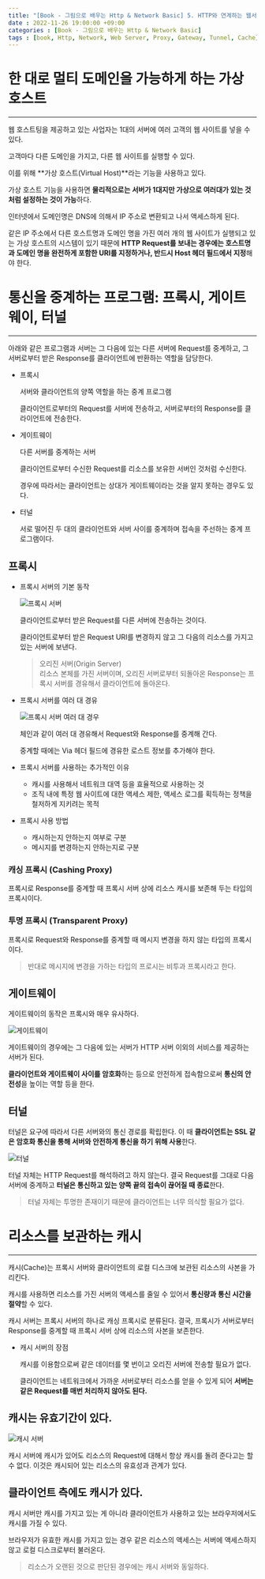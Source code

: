 ```yaml
---
title: "[Book - 그림으로 배우는 Http & Network Basic] 5. HTTP와 연계하는 웹서버"
date : 2022-11-26 19:00:00 +09:00
categories : [Book - 그림으로 배우는 Http & Network Basic]
tags : [book, Http, Network, Web Server, Proxy, Gateway, Tunnel, Cache]
---
```


# 한 대로 멀티 도메인을 가능하게 하는 가상 호스트

---

웹 호스트팅을 제공하고 있는 사업자는 1대의 서버에 여러 고객의 웹 사이트를 넣을 수 있다.

고객마다 다른 도메인을 가지고, 다른 웹 사이트를 실행할 수 있다.

이를 위해 **가상 호스트(Virtual Host)**라는 기능을 사용하고 있다.

가상 호스트 기능을 사용하면 **물리적으로는 서버가 1대지만 가상으로 여러대가 있는 것처럼 설정하는 것이 가능**하다.

인터넷에서 도메인명은 DNS에 의해서 IP 주소로 변환되고 나서 액세스하게 된다.

같은 IP 주소에서 다른 호스트명과 도메인 명을 가진 여러 개의 웹 사이트가 실행되고 있는 가상 호스트의 시스템이 있기 때문에 **HTTP Request를 보내는 경우에는 호스트명과 도메인 명을 완전하게 포함한 URI를 지정하거나, 반드시 Host 헤더 필드에서 지정**해야 한다.

# 통신을 중계하는 프로그램: 프록시, 게이트웨이, 터널

---

아래와 같은 프로그램과 서버는 그 다음에 있는 다른 서버에 Request를 중계하고, 그 서버로부터 받은 Response를 클라이언트에 반환하는 역할을 담당한다.

- 프록시
    
    서버와 클라이언트의 양쪽 역할을 하는 중계 프로그램
    
    클라이언트로부터의 Request를 서버에 전송하고, 서버로부터의 Response를 클라이언트에 전송한다.
    
- 게이트웨이
    
    다른 서버를 중계하는 서버
    
    클라이언트로부터 수신한 Request를 리소스를 보유한 서버인 것처럼 수신한다.
    
    경우에 따라서는 클라이언트는 상대가 게이트웨이라는 것을 알지 못하는 경우도 있다.
    
- 터널
    
    서로 떨어진 두 대의 클라이언트와 서버 사이를 중계하며 접속을 주선하는 중계 프로그램이다.
    

## 프록시

- 프록시 서버의 기본 동작
    
    ![프록시 서버](https://drive.google.com/thumbnail?id=1sdHYCqt_fCm7hYmHXKMjgKMOWHPetHJY&sz=w500)
    
    클라이언트로부터 받은 Request를 다른 서버에 전송하는 것이다.
    
    클라이언트로부터 받은 Request URI를 변경하지 않고 그 다음의 리소스를 가지고 있는 서버에 보낸다.
    
    > 오리진 서버(Origin Server)<br>
    > 리소스 본체를 가진 서버이며, 오리진 서버로부터 되돌아온 Response는 프록시 서버를 경유해서 클라이언트에 돌아온다.

- 프록시 서버를 여러 대 경유
    
    ![프록시 서버 여러 대 경우](https://drive.google.com/thumbnail?id=1kO_DF8KMagOqwqhVBhlV3oaE3nIpT6jW&sz=w500)
    
    체인과 같이 여러 대 경유해서 Request와 Response를 중계해 간다.
    
    중계할 때에는 Via 헤더 필드에 경유한 로스트 정보를 추가해야 한다.
    
- 프록시 서버를 사용하는 추가적인 이유
    - 캐시를 사용해서 네트워크 대역 등을 효율적으로 사용하는 것
    - 조직 내에 특정 웹 사이트에 대한 액세스 제한, 액세스 로그를 획득하는 정책을 철저하게 지키려는 목적

- 프록시 사용 방법
    - 캐시하는지 안하는지 여부로 구분
    - 메시지를 변경하는지 안하는지로 구분

### 캐싱 프록시 (Cashing Proxy)

프록시로 Response를 중계할 때 프록시 서버 상에 리소스 캐시를 보존해 두는 타입의 프록시이다.

### 투명 프록시 (Transparent Proxy)

프록시로 Request와 Response를 중계할 때 메시지 변경을 하지 않는 타입의 프록시이다.

> 반대로 메시지에 변경을 가하는 타입의 프로시는 비투과 프록시라고 한다.

## 게이트웨이

게이트웨이의 동작은 프록시와 매우 유사하다.

![게이트웨이](https://drive.google.com/thumbnail?id=1ARm1h7cIEQKlzsT8A2HMSTsVxa0KMTkE&sz=w500)

게이트웨이의 경우에는 그 다음에 있는 서버가 HTTP 서버 이외의 서비스를 제공하는 서버가 된다.

**클라이언트와 게이트웨이 사이를 암호화**하는 등으로 안전하게 접속함으로써 **통신의 안전성**을 높이는 역할 등을 한다.

## 터널

터널은 요구에 따라서 다른 서버와의 통신 경로를 확립한다. 이 때 **클라이언트는 SSL 같은 암호화 통신을 통해 서버와 안전하게 통신을 하기 위해 사용**한다.

![터널](https://drive.google.com/thumbnail?id=1-9DTC6R6XwxQpDxfNPZt2dZCIF_Jz6tf&sz=w500)

터널 자체는 HTTP Request를 해석하려고 하지 않는다. 결국 Request를 그대로 다음 서버에 중계하고 **터널은 통신하고 있는 양쪽 끝의 접속이 끊어질 때 종료**한다.

> 터널 자체는 투명한 존재이기 때문에 클라이언트는 너무 의식할 필요가 없다.

# 리소스를 보관하는 캐시

---

캐시(Cache)는 프록시 서버와 클라이언트의 로컬 디스크에 보관된 리소스의 사본을 가리킨다.

캐시를 사용하면 리소스를 가진 서버의 액세스를 줄일 수 있어서 **통신량과 통신 시간을 절약**할 수 있다.

캐시 서버는 프록시 서버의 하나로 캐싱 프록시로 분류된다. 결국, 프록시가 서버로부터 Response를 중계할 때 프록시 서버 상에 리소스의 사본을 보존한다.

- 캐시 서버의 장점
    
    캐시를 이용함으로써 같은 데이터를 몇 번이고 오리진 서버에 전송할 필요가 없다.
    
    클라이언트는 네트워크에서 가까운 서버로부터 리소스를 얻을 수 있게 되어 **서버는 같은 Request를 매번 처리하지 않아도 된다.**
    

## 캐시는 유효기간이 있다.

![캐시 서버](https://drive.google.com/thumbnail?id=1Hs0zjNoR5NG-qT6U6lmGFOe7MM45J3ds&sz=w500)

캐시 서버에 캐시가 있어도 리소스의 Request에 대해서 항상 캐시를 돌려 준다고는 할 수 없다. 이것은 캐시되어 있는 리소스의 유효성과 관계가 있다.

## 클라이언트 측에도 캐시가 있다.

캐시 서버만 캐시를 가지고 있는 게 아니라 클라이언트가 사용하고 있는 브라우저에서도 캐시를 가질 수 있다.

브라우저가 유효한 캐시를 가지고 있는 경우 같은 리소스의 액세스는 서버에 액세스하지 않고 로컬 디스크로부터 불러온다.

> 리소스가 오랜된 것으로 판단된 경우에는 캐시 서버와 동일하다.
